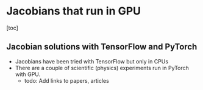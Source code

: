 # Jacobians that run in GPU

[toc]

## Jacobian solutions with TensorFlow and PyTorch

* Jacobians have been tried with TensorFlow but only in CPUs
* There are a couple of scientific (physics) experiments run in PyTorch with GPU. 
    * todo: Add links to papers, articles

